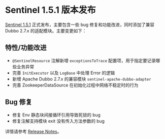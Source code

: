 # Sentinel 1.5.1 版本发布

[Sentinel 1.5.1](https://github.com/alibaba/Sentinel/releases/tag/1.5.1) 正式发布，主要包含一些 bug 修复和功能改进，同时添加了兼容 Dubbo 2.7.x 的适配模块。主要变更如下：

## 特性/功能改进

- `@SentinelResource` 注解新增 `exceptionsToTrace` 配置项，用于指定要记录哪些业务异常
- 完善 `InitExecutor` 以及 `LogBase` 中处理 Error 的逻辑
- 新增 Apache Dubbo 2.7.x 的兼容模块 `sentinel-apache-dubbo-adapter`
- 完善 ZookeeperDataSource 在初始化过程中网络不稳定时的行为

## Bug 修复

- 修复 Env 静态块间接循环引用导致死锁的 bug
- 修复注解支持模块 exit 没有传入方法参数的 bug

详情请参考 [Release Notes](https://github.com/alibaba/Sentinel/wiki/Release-Notes#151)。